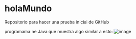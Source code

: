 # holaMundo
Repositorio para hacer una prueba inicial de GitHub

programama ne Java que muestra algo similar a esto:
![image](https://user-images.githubusercontent.com/101175013/157224334-fe7f8082-a8fb-433c-882a-74879ea38dbb.png)
